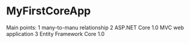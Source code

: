# MyFirstCoreApp

Main points:
1 many-to-manu relationship
2 ASP.NET Core 1.0 MVC web application
3 Entity Framework Core 1.0
 
